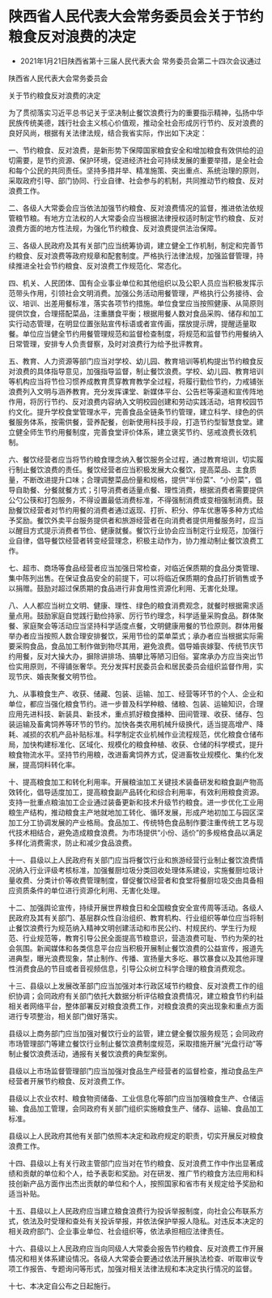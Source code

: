 # 陕西省人民代表大会常务委员会关于节约粮食反对浪费的决定

- 2021年1月21日陕西省第十三届人民代表大会
  常务委员会第二十四次会议通过

<!-- INFO END -->

陕西省人民代表大会常务委员会

关于节约粮食反对浪费的决定

为了贯彻落实习近平总书记关于坚决制止餐饮浪费行为的重要指示精神，弘扬中华民族传统美德，践行社会主义核心价值观，推动全社会形成厉行节约、反对浪费的良好风尚，根据有关法律法规，结合我省实际，作出如下决定：

一、节约粮食、反对浪费，是新形势下保障国家粮食安全和增加粮食有效供给的迫切需要，是节约资源、保护环境，促进经济社会可持续发展的重要举措，是全社会和每个公民的共同责任。坚持多措并举、精准施策、突出重点、系统治理的原则，采取政府引导、部门协同、行业自律、社会参与的机制，共同推动节约粮食、反对浪费工作。

二、各级人大常委会应当依法加强节约粮食、反对浪费情况的监督，推进依法依规管粮节粮。有地方立法权的人大常委会应当根据法律授权适时制定节约粮食、反对浪费方面的地方性法规，为强化节约粮食、反对浪费提供法治保障。

三、各级人民政府及其有关部门应当统筹协调，建立健全工作机制，制定和完善节约粮食、反对浪费等政府规章和配套制度。严格执行法律法规，加强监督管理，持续推进全社会节约粮食、反对浪费工作规范化、常态化。

四、机关、人民团体、国有企业事业单位和其他组织以及公职人员应当积极发挥示范带头作用，引领社会文明消费。加强公务活动用餐管理，严格执行公务接待、会议、培训、出差用餐标准，落实各项节约措施。单位食堂应当按照健康、从简原则提供饮食，合理搭配菜品，注重膳食平衡；根据用餐人数对食品采购、储存和加工实行动态管理，在明显位置张贴宣传标语或者宣传画，摆放提示牌，提醒适量取餐。单位应当健全节约用餐管理规范和监督检查制度，将规范和监督节约用餐纳入日常管理，安排专人负责督察，及时对浪费行为给予批评教育。

五、教育、人力资源等部门应当对学校、幼儿园、教育培训等机构提出节约粮食反对浪费的具体指导意见，加强指导监督，制止餐饮浪费。学校、幼儿园、教育培训等机构应当将节俭习惯养成教育贯穿教育教学全过程，将履行勤俭节约，力戒铺张浪费列入文明与涵养教育。充分发挥课堂、新媒体平台、公告栏等渠道和宣传阵地作用，将厉行节约、反对浪费内容纳入文明校园创建和劳动实践活动，培育校园节约文化。提升学校食堂管理水平，完善食品全链条节约管理，建立科学、绿色的供餐服务体系，按需供餐，营养配餐，创新使用科技手段，打造节约型智慧食堂。建立健全师生节约用餐制度，完善食堂评价体系，建立褒奖节约、惩戒浪费长效机制。

六、餐饮经营者应当将节约粮食理念纳入餐饮服务全过程，通过教育培训，切实履行制止餐饮浪费的责任。餐饮经营者应当积极发展大众餐饮，提高菜品、主食质量，不断改进提升口味；合理调整菜品份量和规格，提供“半份菜”、“小份菜”，倡导自助餐、分餐就餐方式；引导消费者适量点餐、理性消费，根据消费者需要提供公勺公筷和打包服务，不得设置最低消费标准，不得强制消费或变相强制消费。鼓励餐饮经营者对节约用餐的消费者通过返现、打折、积分、停车优惠等多种方式给予奖励。餐饮外卖平台服务提供者和旅游经营者在向消费者提供用餐服务时，应当以醒目方式提示消费者节俭、健康就餐。餐饮行业协会应当制定行业规范，加强行业自律，倡导餐饮经营者转变经营理念，积极主动作为，协力推动制止餐饮浪费工作。

七、超市、商场等食品经营者应当加强日常检查，对临近保质期的食品分类管理、集中陈列出售。在保证食品安全的前提下，可以将临近保质期的食品打折销售或予以捐赠。鼓励对超过保质期的食品进行非食用性资源化利用、无害化处理。

八、人人都应当树立文明、健康、理性、绿色的粮食消费观念，就餐时根据需求适量点用。鼓励家庭自觉践行勤俭持家、厉行节约理念，科学适量采购食品。群体聚餐、家庭聚会等活动应当坚持科学适度点餐，文明健康用餐的节俭原则。群体用餐举办者应当按照人数合理安排餐饮，采用节俭的菜单菜式；承办者应当根据实际需要采购食品，食品加工制作做到物尽其用，避免浪费。倡导婚丧嫁娶、传统节庆节约用餐，反对大操大办，摒除讲排场、搞攀比等陋习旧俗。宴席承办方应当突出节俭实用原则，不得铺张奢华。充分发挥村民委员会和居民委员会组织监督作用，实现节庆、婚丧聚餐文明节俭。

九、从事粮食生产、收获、储藏、包装、运输、加工、经营等环节的个人、企业和单位，都应当强化粮食节约。进一步普及科学种粮、储粮、包装、运输知识，合理应用先进科技、新装具、新技术，重点抓好粮食播种、田间管理、收获、储存、包装运输及畜禽饲养等环节的节约。加快各类农用机械升级换代，适当提高增产、降耗、减损的农机产品补贴标准。科学制定农业机械作业流程规范，优化粮食仓储布局，加快构建标准化、区域化、规模化的粮食种植、收获、仓储的科学模式，提升粮食物流水平。坚持节约用粮，改进畜禽饲养方式，促进畜牧业规模化、集约化发展，提高饲料转化率。

十、提高粮食加工和转化利用率。开展粮油加工关键技术装备研发和粮食副产物高效转化，倡导适度加工，提高粮食副产品转化和综合利用率，有效利用粮食资源。支持一批重点粮油加工企业通过装备更新和技术升级节约粮食。进一步优化工业用粮生产结构，推动粮食主产地就地加工转化、循环发展，形成产地初加工与园区深加工分工协调发展的产业格局。食品加工、传统特色食品制作要注重传统工艺与现代技术相结合，避免造成粮食浪费。为市场提供“小份、适价”的多规格食品以满足多样化消费需求，防止和减少食品浪费。

十一、县级以上人民政府有关部门应当将餐饮行业和旅游经营行业制止餐饮浪费情况纳入行业评级考核标准，加强餐厨垃圾分类回收处理体系建设，实施餐厨垃圾计量收费、分类计价等收费管理制度，督促餐饮经营者和食堂将餐厨垃圾交由具备相应资质条件的单位进行资源化利用、无害化处理。

十二、加强舆论宣传，持续开展世界粮食日和全国粮食安全宣传周等活动。各级人民政府及其有关部门、基层群众性自治组织、教育机构、行业组织等单位应当将制止餐饮浪费行为规范纳入精神文明创建活动和市民公约、村规民约、学生行为规范、行业规范等，教育引导公民全面提高节粮意识，营造浪费可耻、节约为荣的社会氛围。新闻媒体和各类信息平台应当积极开展制止餐饮浪费的公益宣传，报道先进典型，曝光浪费现象，禁止制作、传播、宣扬量大多吃、暴饮暴食以及其他非理性消费食品的节目或者音视频信息，引导公众树立科学合理的粮食消费观念。

十三、县级以上发展改革部门应当加强对本行政区域节约粮食、反对浪费工作的组织协调；会同政府有关部门依托大数据分析评估粮食浪费情况，建立粮食节约利益相关者网络平台，整体部署反对粮食浪费工作，对粮食浪费的突出现象和重点方面进行专项整治，相关部门做好落实。

县级以上商务部门应当加强对餐饮行业的监管，建立健全餐饮服务规范；会同政府市场管理部门等建立餐饮行业制止餐饮浪费制度规范，采取措施开展“光盘行动”等制止餐饮浪费活动，通报有关餐饮浪费的典型案例。

县级以上市场监督管理部门应当加强对食品生产经营者的监督检查，推动食品生产经营者开展节约粮食、反对浪费工作。

县级以上农业农村、粮食物资储备、工业信息化等部门应当加强粮食生产、仓储运输、食品加工管理，会同政府有关部门组织实施粮食生产、储存、运输、食品加工标准。

县级以上人民政府其他有关部门依照本决定和政府规定的职责，切实开展反对粮食浪费工作。

十四、县级以上有关行政主管部门应当对在节约粮食、反对浪费工作中作出显著成绩和贡献的单位和个人，给予表彰和奖励。对在研发、推广节约粮食方法应用和科技创新产品方面作出杰出贡献的单位和个人，按照国家和省市有关规定给予奖励和适当补贴。

十五、县级以上人民政府应当建立粮食浪费行为投诉举报制度，向社会公布联系方式，依法及时受理和查处有关投诉举报，并依法保护举报人隐私。对违反本决定的相关政府部门、企业事业单位、社会组织等，依法承担相应法律责任。

十六、县级以上人民政府应当向同级人大常委会报告节约粮食、反对浪费工作开展情况和相关体系建设情况。各级人大常委会要通过依法开展执法检查、听取审议专项工作报告、专题询问等形式，加强对相关法律法规和本决定执行情况的监督。

十七、本决定自公布之日起施行。

